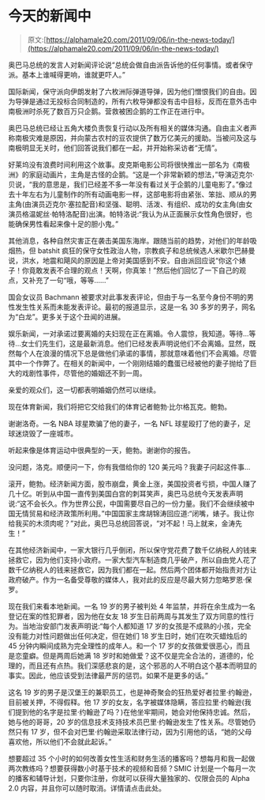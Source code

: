 # 今天的新闻中

> 原文:[https://alphamale20.com/2011/09/06/in-the-news-today/](https://alphamale20.com/2011/09/06/in-the-news-today/)

奥巴马总统的发言人对新闻评论说“总统会做自由派告诉他的任何事情。或者保守派。基本上谁喊得更响，谁就更吓人。”

国际新闻，保守派向伊朗发射了六枚洲际弹道导弹，因为他们憎恨我们的自由。因为导弹是通过无投标合同制造的，所有六枚导弹都没有击中目标，反而在意外击中南极洲时杀死了数百万只企鹅。营救被困企鹅的工作正在进行中。

奥巴马总统已经让五角大楼负责恢复行动以及所有相关的媒体沟通。自由主义者声称南极灾难是原因，并向蒙古农村的豆农提供了数万亿美元的援助。当被问及这与南极明显无关时，他们回答说我们都在一起，并开始称采访者“无情”。

好莱坞没有浪费时间利用这个故事。皮克斯电影公司将很快推出一部名为《南极洲》的家庭动画片，主角是古怪的企鹅。“这是一个非常新颖的想法，”导演迈克尔·贝说，“我的意思是，我们已经差不多一年没有看过关于企鹅的儿童电影了。”像过去十年左右为儿童制作的所有动画电影一样，这部电影将由紧张、笨拙、顺从的男主角(由演员迈克尔·塞拉配音)和坚强、聪明、活泼、有组织、成功的女主角(由女演员格温妮丝·帕特洛配音)出演。帕特洛说:“我认为从正面展示女性角色很好，也能确保男性看起来像十足的胆小鬼。”

其他消息，各种自然灾害正在袭击美国东海岸。跟随当前的趋势，对他们的年龄吸烟热，但 batshit 疯狂的保守女性政治人物，宗教疯子和总统候选人米歇尔巴赫曼说，洪水，地震和飓风的原因是上帝对美国感到不安。自由派回应说“你这个婊子！你竟敢发表不合理的观点！天啊，你真笨！”然后他们回忆了一下自己的观点，又补充了一句“哦，等等……”

国会女议员 Bachmann 被要求对此事发表评论，但由于与一名至今身份不明的男性发生性关系而未能发表评论。最初的报道显示，这是一名 30 多岁的男子，网名为“白龙”。更多关于这个丑闻的进展。

娱乐新闻，一对承诺过要离婚的夫妇现在正在离婚。令人震惊，我知道。等待...等待...女士们先生们，这是最新消息。他们已经发表声明说他们不会离婚。显然，既然每个人在浪漫的情况下总是做他们承诺的事情，那就意味着他们不会离婚。尽管其中一个作弊了。在相关的新闻中，一个刚刚结婚的蠢蛋已经被他的妻子抛给了巨大的戏剧性事件，尽管他的婚姻还不到一周。

亲爱的观众们，这一切都表明婚姻仍然可以继续。

现在体育新闻，我们将把它交给我们的体育记者鲍勃·比尔格瓦克。鲍勃。

谢谢洛奇。一名 NBA 球星欺骗了他的妻子，一名 NFL 球星殴打了他的妻子，足球迷烧毁了一座城市。

听起来像是体育运动中很典型的一天，鲍勃。谢谢你的报告。

没问题，洛克。顺便问一下，你有我借给你的 120 美元吗？我妻子问起这件事...

滚开，鲍勃。经济新闻方面，股市崩盘，黄金上涨，美国投资者亏损，中国人赚了几十亿。听到从中国一直传到美国白宫的刺耳笑声，奥巴马总统今天发表声明说:“这不会长久。作为世界公民，中国需要尽自己的一份力量。我们不会继续被中国无情贸易和经济政策所利用。”中国国家主席胡锦涛回应道:“闭嘴，婊子。我让你给我买的木须肉呢？”对此，奥巴马总统回答说，“对不起！马上就来，金涛先生！”

在其他经济新闻中，一家大银行几乎倒闭，所以保守党花费了数千亿纳税人的钱来拯救它，因为他们支持小政府。一家大型汽车制造商几乎破产，所以自由党人花了数千亿纳税人的钱来拯救它，因为我们都在一起。然后两个团体都开始指责对方让政府破产。作为一名备受尊敬的媒体人，我对此的反应是尽最大努力忽略罗恩·保罗。

现在我们来看本地新闻。一名 19 岁的男子被判处 4 年监禁，并将在余生成为一名登记在案的性犯罪者，因为他在女友 18 岁生日前两周与其发生了双方同意的性行为。当地治安部门发表声明说:“每个人都知道 17 岁的女孩是不成熟的小孩，完全没有能力对性问题做出任何决定，但在她们 18 岁生日时，她们在吹灭蜡烛后的 45 分钟内瞬间成熟为完全理性的成年人。和一个 17 岁的女孩做爱很恶心，而且是恋童癖。但是两周后她满 18 岁时和她做爱？这不仅是完全合法的，道德的，伦理的，而且还有点热。我们深感悲哀的是，这个邪恶的人不明白这个基本而明显的事实。因此，他应该受到法律最严厉的惩罚。如果不是更多的话。”

这名 19 岁的男子是汉堡王的兼职员工，也是神奇聚会的狂热爱好者拉里·约翰逊，目前被关押，不得假释。他 17 岁的女友，名字被媒体隐瞒，答应拉里·约翰逊(我们提到他的名字是拉里·约翰逊了吗？)在他坐牢期间，她会对他保持忠诚。然后，她与他的哥哥，20 岁的信息技术支持技术员巴里·约翰逊发生了性关系。尽管她仍然只有 17 岁，但不会对巴里·约翰逊采取法律行动，因为引用他的话，“她的父母喜欢他，所以他们不会就此起诉。”

想要超过 35 个小时的如何改善女性生活和财务生活的播客吗？想每月和我一起做两次教练吗？想要获得数小时基于技术的视频和音频？SMIC 计划是一个每月一次的播客和辅导计划，只要你注册，你就可以获得大量独家的、仅限会员的 Alpha 2.0 内容，并且你可以随时取消。详情请点击此处。